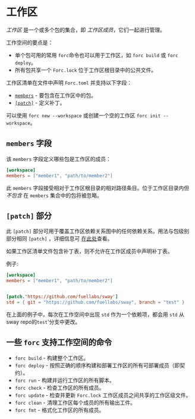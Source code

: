 # 工作区

*工作区* 是一个或多个包的集合，即 *工作区成员*，它们一起进行管理。

工作空间的要点是：

* 单个包可用的常用 `forc`命令也可以用于工作区，如 `forc build` 或 `forc deploy`。
* 所有包共享一个 `Forc.lock` 位于工作区根目录中的公共文件。

工作区清单在文件中声明 `Forc.toml` 并支持以下字段：

* [`members`](#the-members-field) - 要包含在工作区中的包。
* [`[patch]`](#the-patch-section) - 定义补丁。

可以使用 `forc new --workspace` 或创建一个空的工作区 `forc init --workspace`。

##  `members` 字段

该 `members` 字段定义哪些包是工作区的成员：

```toml
[workspace]
members = ["member1", "path/to/member2"]
```

此 `members` 字段接受相对于工作区根目录的相对路径条目。位于工作区目录内但 *不包含* 在 `members` 集合中的包将被忽略。

##  `[patch]` 部分

此 `[patch]` 部分可用于覆盖工作区依赖关系图中的任何依赖关系。用法与包级别部分相同 `[patch]` ，详细信息可 [在此处](./manifest_reference.md#the-patch-section)查看。

如果工作区清单文件包含补丁表，则不允许在工作区成员中声明补丁表。

例子:

```toml
[workspace]
members = ["member1", "path/to/member2"]


[patch.'https://github.com/fuellabs/sway']
std = { git = "https://github.com/fuellabs/sway", branch = "test" }
```

在上面的例子中，每次在工作空间中出现 `std` 作为一个依赖项，都会用 `std` 从 sway repo的`test`'分支中更改。

## 一些 `forc` 支持工作空间的命令

* `forc build` - 构建整个工作区。
* `forc deploy` - 按照正确的顺序构建和部署工作区的所有可部署成员（即契约）。
* `forc run` - 构建并运行工作区的所有脚本。
* `forc check` - 检查工作区的所有成员。
* `forc update` - 检查并更新 `Forc.lock` 工作区成员之间共享的工作区级文件。
* `forc clean` - 清理工作区每个成员的所有输出工件。
* `forc fmt` -  格式化工作区的所有成员。
